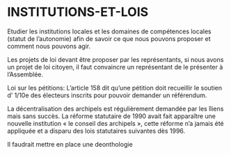 # INSTITUTIONS-ET-LOIS
Etudier les institutions locales et les domaines de compétences locales (statut de l’autonomie) afin de savoir ce que nous pouvons proposer et comment nous pouvons agir.

Les projets de loi devant être proposer par les représentants, si nous avons un projet de loi citoyen, il faut convaincre un représentant de le présenter à l’Assemblée.

Loi sur les pétitions:
L’article 158 dit qu’une pétition doit recueillir le soutien d’ 1/10e des électeurs inscrits pour pouvoir demander un référendum.

La décentralisation des archipels est régulièrement demandée par les îliens mais sans succès. La réforme statutaire de 1990 avait fait apparaître une nouvelle institution « le conseil des archipels », cette réforme n’a jamais été appliquée et a disparu des lois statutaires suivantes dès 1996.

Il faudrait mettre en place une deonthologie 
